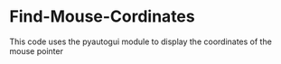 # Find-Mouse-Cordinates
This code uses the pyautogui module to display the coordinates of the mouse pointer
